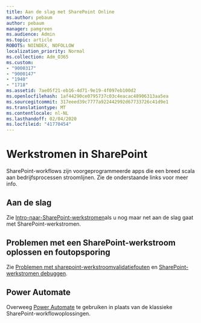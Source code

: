 ```yaml
---
title: Aan de slag met SharePoint Online
ms.author: pebaum
author: pebaum
manager: pamgreen
ms.audience: Admin
ms.topic: article
ROBOTS: NOINDEX, NOFOLLOW
localization_priority: Normal
ms.collection: Adm_O365
ms.custom:
- "9000317"
- "9000147"
- "1940"
- "1718"
ms.assetid: 7ae05f21-eb16-4d71-9e19-4f097eb100d2
ms.openlocfilehash: 1af44290ce0795737c03c4eacac48906313aa5ea
ms.sourcegitcommit: 317eeed39c7777a922442992d67733726c41d9e1
ms.translationtype: MT
ms.contentlocale: nl-NL
ms.lasthandoff: 02/04/2020
ms.locfileid: "41770454"
---
```

# <a name="workflows-in-sharepoint"></a>Werkstromen in SharePoint

SharePoint-workflows zijn voorgeprogrammeerde apps die een breed scala aan bedrijfsprocessen stroomlijnen. Zie de onderstaande links voor meer info.

## <a name="getting-started"></a>Aan de slag

Zie [Intro-naar-SharePoint-werkstromen](https://support.office.com/article/introduction-to-sharepoint-workflow-07982276-54e8-4e17-8699-5056eff4d9e3)als u nog maar net aan de slag gaat met SharePoint-werkstromen.

## <a name="troubleshoot-and-debug-a-sharepoint-workflow"></a>Problemen met een SharePoint-werkstroom oplossen en foutopsporing

Zie [Problemen met sharepoint-werkstroomvalidatiefouten](https://docs.microsoft.com/sharepoint/dev/general-development/troubleshooting-sharepoint-server-workflow-validation-errors-in-visio) en [SharePoint-werkstromen debuggen](https://docs.microsoft.com/sharepoint/dev/general-development/debugging-sharepoint-server-workflows).

## <a name="power-automate"></a>Power Automate

Overweeg [Power Automate](https://docs.microsoft.com/power-automate/modern-approvals) te gebruiken in plaats van de klassieke SharePoint-workflowoplossingen.
